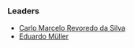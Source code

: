 ### Leaders

* [Carlo Marcelo Revoredo da Silva](mailto:marcelo.revoredo@owasp.org)
* [Eduardo Müller](mailto:eduardo.muller@owasp.org)


